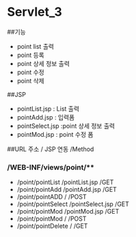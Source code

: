 # Servlet_3
 
##기능
- point list 출력
- point 등록
- point 상세 정보 출력
- point 수정
- point 삭제
 
##JSP
- pointList.jsp	: List 출력
- pointAdd.jsp	: 입력폼
- pointSelect.jsp	:point 상세 정보 출력
- pointMod.jsp	: point 수정 폼
 
##URL 주소 				/ JSP 연동			/Method
###	/WEB-INF/views/point/**
- /point/pointList		/pointList.jsp		/GET
- /point/pointAdd		/pointAdd.jsp		/GET
- /point/pointADD		/					/POST
- /point/pointSelect		/pointSelect.jsp	/GET
- /point/pointMod		/pointMod.jsp		/GET
- /point/pointMod		/					/POST
- /point/pointDelete		/					/GET
 
